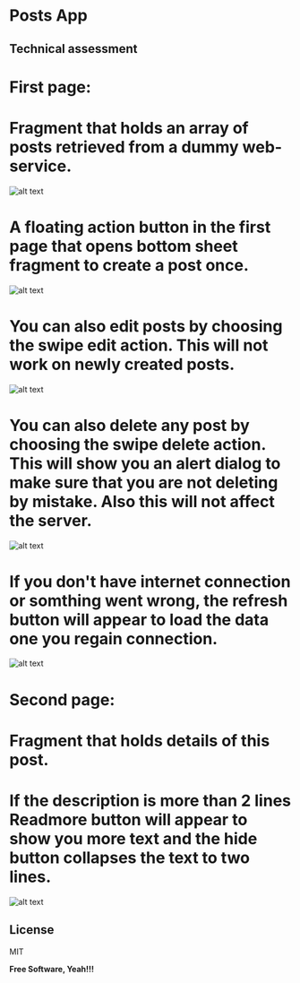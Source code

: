 # Posts App

## Technical assessment

# First page:

# Fragment that holds an array of posts retrieved from a dummy web-service.

![alt text](https://github.com/Mohyddine/Posts-App/blob/master/images/home.png?raw=true)

# A floating action button in the first page that opens bottom sheet fragment to create a post once.

![alt text](https://github.com/Mohyddine/Posts-App/blob/master/images/create_post.png?raw=true)

# You can also edit posts by choosing the swipe edit action. This will not work on newly created posts.

![alt text](https://github.com/Mohyddine/Posts-App/blob/master/images/edit_post.png?raw=true)

# You can also delete any post by choosing the swipe delete action. This will show you an alert dialog to make sure that you are not deleting by mistake. Also this will not affect the server.

![alt text](https://github.com/Mohyddine/Posts-App/blob/master/images/delete.png?raw=true)

# If you don't have internet connection or somthing went wrong, the refresh button will appear to load the data one you regain connection.

![alt text](https://github.com/Mohyddine/Posts-App/blob/master/images/no_internet.png?raw=true)

# Second page:

# Fragment that holds details of this post.

# If the description is more than 2 lines Readmore button will appear to show you more text and the hide button collapses the text to two lines.

![alt text](https://github.com/Mohyddine/Posts-App/blob/master/images/details.png?raw=true)

## License

MIT

**Free Software, Yeah!!!**